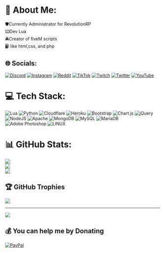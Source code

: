 # 💫 About Me:
🛡️Currently Administrator for RevolutionRP<br>⌨️Dev Lua<br>🚔Creator of fiveM scripts<br>🖥️I like html,css, and php


## 🌐 Socials:
[![Discord](https://img.shields.io/badge/Discord-%237289DA.svg?logo=discord&logoColor=white)](https://discord.gg/Yazouv#0455) [![Instagram](https://img.shields.io/badge/Instagram-%23E4405F.svg?logo=Instagram&logoColor=white)](https://instagram.com/Yazouv) [![Reddit](https://img.shields.io/badge/Reddit-%23FF4500.svg?logo=Reddit&logoColor=white)](https://reddit.com/user/Yazouv) [![TikTok](https://img.shields.io/badge/TikTok-%23000000.svg?logo=TikTok&logoColor=white)](https://tiktok.com/@Yazouv) [![Twitch](https://img.shields.io/badge/Twitch-%239146FF.svg?logo=Twitch&logoColor=white)](https://twitch.tv/Yazouv) [![Twitter](https://img.shields.io/badge/Twitter-%231DA1F2.svg?logo=Twitter&logoColor=white)](https://twitter.com/Yazouv) [![YouTube](https://img.shields.io/badge/YouTube-%23FF0000.svg?logo=YouTube&logoColor=white)](https://youtube.com/@UCQyGE6Ai0rw6WZ3MvZYzGIA) 

# 💻 Tech Stack:
![Lua](https://img.shields.io/badge/lua-%232C2D72.svg?style=for-the-badge&logo=lua&logoColor=white) ![Python](https://img.shields.io/badge/python-3670A0?style=for-the-badge&logo=python&logoColor=ffdd54) ![Cloudflare](https://img.shields.io/badge/Cloudflare-F38020?style=for-the-badge&logo=Cloudflare&logoColor=white) ![Heroku](https://img.shields.io/badge/heroku-%23430098.svg?style=for-the-badge&logo=heroku&logoColor=white) ![Bootstrap](https://img.shields.io/badge/bootstrap-%23563D7C.svg?style=for-the-badge&logo=bootstrap&logoColor=white) ![Chart.js](https://img.shields.io/badge/chart.js-F5788D.svg?style=for-the-badge&logo=chart.js&logoColor=white) ![jQuery](https://img.shields.io/badge/jquery-%230769AD.svg?style=for-the-badge&logo=jquery&logoColor=white) ![NodeJS](https://img.shields.io/badge/node.js-6DA55F?style=for-the-badge&logo=node.js&logoColor=white) ![Apache](https://img.shields.io/badge/apache-%23D42029.svg?style=for-the-badge&logo=apache&logoColor=white) ![MongoDB](https://img.shields.io/badge/MongoDB-%234ea94b.svg?style=for-the-badge&logo=mongodb&logoColor=white) ![MySQL](https://img.shields.io/badge/mysql-%2300f.svg?style=for-the-badge&logo=mysql&logoColor=white) ![MariaDB](https://img.shields.io/badge/MariaDB-003545?style=for-the-badge&logo=mariadb&logoColor=white) ![Adobe Photoshop](https://img.shields.io/badge/adobephotoshop-%2331A8FF.svg?style=for-the-badge&logo=adobephotoshop&logoColor=white) ![LINUX](https://img.shields.io/badge/Linux-FCC624?style=for-the-badge&logo=linux&logoColor=black)
# 📊 GitHub Stats:
![](https://github-readme-stats.vercel.app/api?username=Yazouvv&theme=dark&hide_border=false&include_all_commits=true&count_private=false)<br/>
![](https://github-readme-streak-stats.herokuapp.com/?user=Yazouvv&theme=dark&hide_border=false)<br/>
![](https://github-readme-stats.vercel.app/api/top-langs/?username=Yazouvv&theme=dark&hide_border=false&include_all_commits=true&count_private=false&layout=compact)

## 🏆 GitHub Trophies
![](https://github-profile-trophy.vercel.app/?username=Yazouvv&theme=radical&no-frame=false&no-bg=true&margin-w=4)

---
[![](https://visitcount.itsvg.in/api?id=Yazouvv&icon=0&color=0)](https://visitcount.itsvg.in)

  ## 💰 You can help me by Donating
  [![PayPal](https://img.shields.io/badge/PayPal-00457C?style=for-the-badge&logo=paypal&logoColor=white)](https://paypal.me/yazouv) 

  
<!-- Proudly created with GPRM ( https://gprm.itsvg.in ) -->
